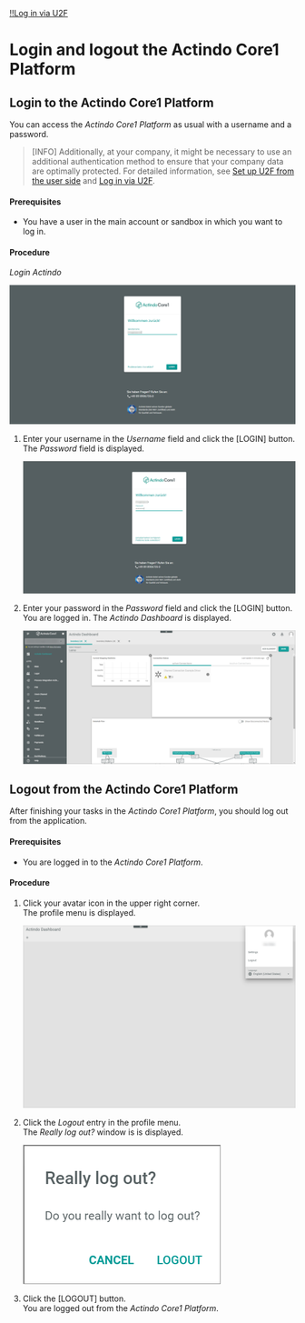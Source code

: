   
[!!Log in via U2F](./01b_U2FLogin.md)

# Login and logout the Actindo Core1 Platform 

## Login to the Actindo Core1 Platform
You can access the *Actindo Core1 Platform* as usual with a username and a password. 
> [INFO] Additionally, at your company, it might be necessary to use an additional authentication method to ensure that your company data are optimally protected. For detailed information, see [Set up U2F from the user side](../UsingCore1/01a_UserSetupActindo.md) and [Log in via U2F](./01b_U2FLogin.md).

#### Prerequisites

- You have a user in the main account or sandbox in which you want to log in. 


#### Procedure

*Login Actindo*

![Login username](../../Assets/Screenshots/Core1Platform/UsingCore1/LoginUserName.png "[Login username]")

1. Enter your username in the *Username* field and click the [LOGIN] button.   
    The *Password* field is displayed.

    ![Login password](../../Assets/Screenshots/Core1Platform/UsingCore1/LoginPassword.png "[Login password]")

2. Enter your password in the *Password* field and click the [LOGIN] button.  
  You are logged in. The *Actindo Dashboard* is displayed.

    ![Actindo dashboard](../../Assets/Screenshots/Core1Platform/UsingCore1/Core1Platform.png "[Actindo dashboard]")



## Logout from the Actindo Core1 Platform

After finishing your tasks in the *Actindo Core1 Platform*, you should log out from the application.   


#### Prerequisites

- You are logged in to the *Actindo Core1 Platform*.  

#### Procedure

 1. Click your avatar icon in the upper right corner.   
    The profile menu is displayed.

    ![Profile menu](../../Assets/Screenshots/Core1Platform/UsingCore1/ProfileMenu.png "[Profile menu]")

2. Click the *Logout* entry in the profile menu.   
    The *Really log out?* window is is displayed.  

     ![Really log out](../../Assets/Screenshots/Core1Platform/UsingCore1/ReallyLogOut.png "[Really log out]")

3. Click the [LOGOUT] button.   
You are logged out from the *Actindo Core1 Platform*.